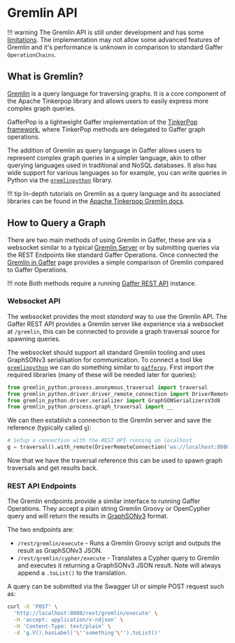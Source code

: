 # Gremlin API

!!! warning
    The Gremlin API is still under development and has some [limitations](../query/gremlin/gremlin-limits.md).
    The implementation may not allow some advanced features of Gremlin and it's
    performance is unknown in comparison to standard Gaffer `OperationChains`.

## What is Gremlin?

[Gremlin](https://tinkerpop.apache.org/gremlin.html) is a query language for
traversing graphs. It is a core component of the Apache Tinkerpop library and
allows users to easily express more complex graph queries.

GafferPop is a lightweight Gaffer implementation of the [TinkerPop framework](https://tinkerpop.apache.org/),
where TinkerPop methods are delegated to Gaffer graph operations.

The addition of Gremlin as query language in Gaffer allows users to represent
complex graph queries in a simpler language, akin to other querying languages
used in traditional and NoSQL databases. It also has wide support for various
languages so for example, you can write queries in Python via the [`gremlinpython`](https://pypi.org/project/gremlinpython/)
library.

!!! tip
    In-depth tutorials on Gremlin as a query language and its associated libraries
    can be found in the [Apache Tinkerpop Gremlin docs](https://tinkerpop.apache.org/gremlin.html).

## How to Query a Graph

There are two main methods of using Gremlin in Gaffer, these are via a websocket
similar to a typical [Gremlin Server](https://tinkerpop.apache.org/docs/current/reference/#connecting-gremlin-server)
or by submitting queries via the REST Endpoints like standard Gaffer Operations.
Once connected the [Gremlin in Gaffer](../query/gremlin/gremlin.md) page
provides a simple comparison of Gremlin compared to Gaffer Operations.

!!! note
    Both methods require a running [Gaffer REST API](./rest-api.md) instance.

### Websocket API

The websocket provides the most _standard_ way to use the Gremlin API. The
Gaffer REST API provides a Gremlin server like experience via a websocket at
`/gremlin`, this can be connected to provide a graph traversal source for
spawning queries.

The websocket should support all standard Gremlin tooling and uses GraphSONv3
serialisation for communication. To connect a tool like [`gremlinpython`](https://pypi.org/project/gremlinpython/)
we can do something similar to [`gafferpy`](./python-api.md). First import the
required libraries (many of these will be needed later for queries):

```python
from gremlin_python.process.anonymous_traversal import traversal
from gremlin_python.driver.driver_remote_connection import DriverRemoteConnection
from gremlin_python.driver.serializer import GraphSONSerializersV3d0
from gremlin_python.process.graph_traversal import __
```

We can then establish a connection to the Gremlin server and save the reference
(typically called `g`):

```python
# Setup a connection with the REST API running on localhost
g = traversal().with_remote(DriverRemoteConnection('ws://localhost:8080/gremlin', 'g', message_serializer=GraphSONSerializersV3d0()))
```

Now that we have the traversal reference this can be used to spawn graph traversals
and get results back.

### REST API Endpoints

The Gremlin endpoints provide a similar interface to running Gaffer Operations.
They accept a plain string Gremlin Groovy or OpenCypher query and will return
the results in [GraphSONv3](https://tinkerpop.apache.org/docs/current/dev/io/#graphson-3d0)
format.

The two endpoints are:

- `/rest/gremlin/execute` - Runs a Gremlin Groovy script and outputs the result
  as GraphSONv3 JSON.
- `/rest/gremlin/cypher/execute` - Translates a Cypher query to Gremlin and
  executes it returning a GraphSONv3 JSON result. Note will always append a
  `.toList()` to the translation.

A query can be submitted via the Swagger UI or simple POST request such as:

```bash
curl -X 'POST' \
  'http://localhost:8080/rest/gremlin/execute' \
  -H 'accept: application/x-ndjson' \
  -H 'Content-Type: text/plain' \
  -d 'g.V().hasLabel('\''something'\'').toList()'
```
